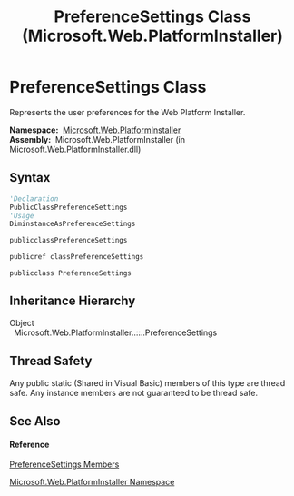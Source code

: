 ﻿---
title: PreferenceSettings Class (Microsoft.Web.PlatformInstaller)
TOCTitle: PreferenceSettings Class
ms:assetid: T:Microsoft.Web.PlatformInstaller.PreferenceSettings
ms:mtpsurl: https://msdn.microsoft.com/en-us/library/microsoft.web.platforminstaller.preferencesettings(v=VS.90)
ms:contentKeyID: 22049772
ms.date: 05/02/2012
mtps_version: v=VS.90
f1_keywords:
- Microsoft.Web.PlatformInstaller.PreferenceSettings
dev_langs:
- CSharp
- JScript
- VB
- c++
api_location:
- Microsoft.Web.PlatformInstaller.dll
api_name:
- Microsoft.Web.PlatformInstaller.PreferenceSettings
api_type:
- Managed
topic_type:
- apiref
- kbSyntax
product_family_name: VS
ROBOTS: INDEX,FOLLOW
---

# PreferenceSettings Class

Represents the user preferences for the Web Platform Installer.

**Namespace:**  [Microsoft.Web.PlatformInstaller](microsoft-web-platforminstaller-namespace.md)  
**Assembly:**  Microsoft.Web.PlatformInstaller (in Microsoft.Web.PlatformInstaller.dll)

## Syntax

``` vb
'Declaration
PublicClassPreferenceSettings
'Usage
DiminstanceAsPreferenceSettings
```

``` csharp
publicclassPreferenceSettings
```

``` c++
publicref classPreferenceSettings
```

``` jscript
publicclass PreferenceSettings
```

## Inheritance Hierarchy

Object  
  Microsoft.Web.PlatformInstaller..::..PreferenceSettings  

## Thread Safety

Any public static (Shared in Visual Basic) members of this type are thread safe. Any instance members are not guaranteed to be thread safe.

## See Also

#### Reference

[PreferenceSettings Members](preferencesettings-members-microsoft-web-platforminstaller.md)

[Microsoft.Web.PlatformInstaller Namespace](microsoft-web-platforminstaller-namespace.md)

